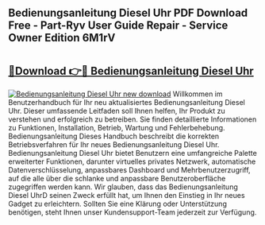## Bedienungsanleitung Diesel Uhr PDF Download Free - Part-Ryv User Guide Repair - Service Owner Edition 6M1rV

# <h2><a href="http://df61u8b.blite.top/?on=Bedienungsanleitung+Diesel+Uhr">🔗Download 👉🔴 Bedienungsanleitung Diesel Uhr</a></h2>

[![Bedienungsanleitung Diesel Uhr new download](https://i.imgur.com/lujVjoI.png)](http://df61u8b.blite.top/?on=Bedienungsanleitung+Diesel+Uhr)
Willkommen im Benutzerhandbuch für Ihr neu aktualisiertes Bedienungsanleitung Diesel Uhr. Dieser umfassende Leitfaden soll Ihnen helfen, Ihr Produkt zu verstehen und erfolgreich zu betreiben. Sie finden detaillierte Informationen zu Funktionen, Installation, Betrieb, Wartung und Fehlerbehebung. Bedienungsanleitung Dieses Handbuch beschreibt die korrekten Betriebsverfahren für Ihr neues Bedienungsanleitung Diesel Uhr. Bedienungsanleitung Diesel Uhr bietet Benutzern eine umfangreiche Palette erweiterter Funktionen, darunter virtuelles privates Netzwerk, automatische Datenverschlüsselung, anpassbares Dashboard und Mehrbenutzerzugriff, auf die alle über die schlanke und anpassbare Benutzeroberfläche zugegriffen werden kann. Wir glauben, dass das Bedienungsanleitung Diesel UhrD seinen Zweck erfüllt hat, um Ihnen den Einstieg in Ihr neues Gadget zu erleichtern. Sollten Sie eine Klärung oder Unterstützung benötigen, steht Ihnen unser Kundensupport-Team jederzeit zur Verfügung.
